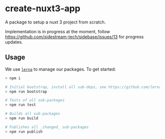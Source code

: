 # create-nuxt3-app

A package to setup a nuxt 3 project from scratch.

Implementation is in progress at the moment, follow https://github.com/sidestream-tech/sidebase/issues/13 for progress updates.

## Usage

We use [`lerna`](https://lerna.js.org/) to manage our packages. To get started:
```bash
> npm i

# Initial bootstrap, install all sub-deps, see https://github.com/lerna/lerna/tree/main/commands/bootstrap
> npm run bootstrap

# Tests of all sub-packages
> npm run test

# Builds all sub-packages
> npm run build

# Publishes all _changed_ sub-packages
> npm run publish
```
